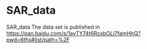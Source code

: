 # SAR_data
SAR_data
The data set is published in https://pan.baidu.com/s/1ayTY74t6RcxbOLi7famHhQ?pwd=6ths#list/path=%2F
